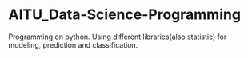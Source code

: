 # AITU_Data-Science-Programming
Programming on python. Using different libraries(also statistic) for modeling, prediction and classification.
